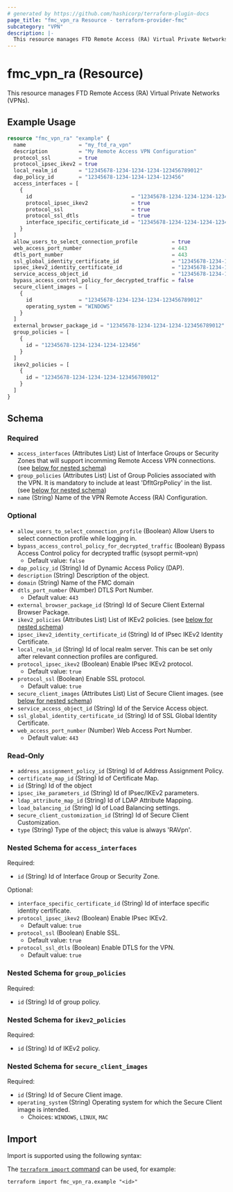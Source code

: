 ```yaml
---
# generated by https://github.com/hashicorp/terraform-plugin-docs
page_title: "fmc_vpn_ra Resource - terraform-provider-fmc"
subcategory: "VPN"
description: |-
  This resource manages FTD Remote Access (RA) Virtual Private Networks (VPNs).
---
```


# fmc_vpn_ra (Resource)

This resource manages FTD Remote Access (RA) Virtual Private Networks (VPNs).

## Example Usage

```terraform
resource "fmc_vpn_ra" "example" {
  name                 = "my_ftd_ra_vpn"
  description          = "My Remote Access VPN Configuration"
  protocol_ssl         = true
  protocol_ipsec_ikev2 = true
  local_realm_id       = "12345678-1234-1234-1234-123456789012"
  dap_policy_id        = "12345678-1234-1234-1234-123456"
  access_interfaces = [
    {
      id                                = "12345678-1234-1234-1234-123456789012"
      protocol_ipsec_ikev2              = true
      protocol_ssl                      = true
      protocol_ssl_dtls                 = true
      interface_specific_certificate_id = "12345678-1234-1234-1234-123456"
    }
  ]
  allow_users_to_select_connection_profile           = true
  web_access_port_number                             = 443
  dtls_port_number                                   = 443
  ssl_global_identity_certificate_id                 = "12345678-1234-1234-1234-123456"
  ipsec_ikev2_identity_certificate_id                = "12345678-1234-1234-1234-123456"
  service_access_object_id                           = "12345678-1234-1234-1234-123456"
  bypass_access_control_policy_for_decrypted_traffic = false
  secure_client_images = [
    {
      id               = "12345678-1234-1234-1234-123456789012"
      operating_system = "WINDOWS"
    }
  ]
  external_browser_package_id = "12345678-1234-1234-1234-123456789012"
  group_policies = [
    {
      id = "12345678-1234-1234-1234-123456"
    }
  ]
  ikev2_policies = [
    {
      id = "12345678-1234-1234-1234-123456789012"
    }
  ]
}
```

<!-- schema generated by tfplugindocs -->
## Schema

### Required

- `access_interfaces` (Attributes List) List of Interface Groups or Security Zones that will support incomming Remote Access VPN connections. (see [below for nested schema](#nestedatt--access_interfaces))
- `group_policies` (Attributes List) List of Group Policies associated with the VPN. It is mandatory to include at least 'DfltGrpPolicy' in the list. (see [below for nested schema](#nestedatt--group_policies))
- `name` (String) Name of the VPN Remote Access (RA) Configuration.

### Optional

- `allow_users_to_select_connection_profile` (Boolean) Allow Users to select connection profile while logging in.
- `bypass_access_control_policy_for_decrypted_traffic` (Boolean) Bypass Access Control policy for decrypted traffic (sysopt permit-vpn)
  - Default value: `false`
- `dap_policy_id` (String) Id of Dynamic Access Policy (DAP).
- `description` (String) Description of the object.
- `domain` (String) Name of the FMC domain
- `dtls_port_number` (Number) DTLS Port Number.
  - Default value: `443`
- `external_browser_package_id` (String) Id of Secure Client External Browser Package.
- `ikev2_policies` (Attributes List) List of IKEv2 policies. (see [below for nested schema](#nestedatt--ikev2_policies))
- `ipsec_ikev2_identity_certificate_id` (String) Id of IPsec IKEv2 Identity Certificate.
- `local_realm_id` (String) Id of local realm server. This can be set only after relevant connection profiles are configured.
- `protocol_ipsec_ikev2` (Boolean) Enable IPsec IKEv2 protocol.
  - Default value: `true`
- `protocol_ssl` (Boolean) Enable SSL protocol.
  - Default value: `true`
- `secure_client_images` (Attributes List) List of Secure Client images. (see [below for nested schema](#nestedatt--secure_client_images))
- `service_access_object_id` (String) Id of the Service Access object.
- `ssl_global_identity_certificate_id` (String) Id of SSL Global Identity Certificate.
- `web_access_port_number` (Number) Web Access Port Number.
  - Default value: `443`

### Read-Only

- `address_assignment_policy_id` (String) Id of Address Assignment Policy.
- `certificate_map_id` (String) Id of Certificate Map.
- `id` (String) Id of the object
- `ipsec_ike_parameters_id` (String) Id of IPsec/IKEv2 parameters.
- `ldap_attribute_map_id` (String) Id of LDAP Attribute Mapping.
- `load_balancing_id` (String) Id of Load Balancing settings.
- `secure_client_customization_id` (String) Id of Secure Client Customization.
- `type` (String) Type of the object; this value is always 'RAVpn'.

<a id="nestedatt--access_interfaces"></a>
### Nested Schema for `access_interfaces`

Required:

- `id` (String) Id of Interface Group or Security Zone.

Optional:

- `interface_specific_certificate_id` (String) Id of interface specific identity certificate.
- `protocol_ipsec_ikev2` (Boolean) Enable IPsec IKEv2.
  - Default value: `true`
- `protocol_ssl` (Boolean) Enable SSL.
  - Default value: `true`
- `protocol_ssl_dtls` (Boolean) Enable DTLS for the VPN.
  - Default value: `true`


<a id="nestedatt--group_policies"></a>
### Nested Schema for `group_policies`

Required:

- `id` (String) Id of group policy.


<a id="nestedatt--ikev2_policies"></a>
### Nested Schema for `ikev2_policies`

Required:

- `id` (String) Id of IKEv2 policy.


<a id="nestedatt--secure_client_images"></a>
### Nested Schema for `secure_client_images`

Required:

- `id` (String) Id of Secure Client image.
- `operating_system` (String) Operating system for which the Secure Client image is intended.
  - Choices: `WINDOWS`, `LINUX`, `MAC`

## Import

Import is supported using the following syntax:

The [`terraform import` command](https://developer.hashicorp.com/terraform/cli/commands/import) can be used, for example:

```shell
terraform import fmc_vpn_ra.example "<id>"
```
